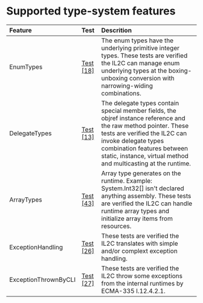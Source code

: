 # Supported type-system features


Feature | Test | Descrition
|:---|:---|:---|
| EnumTypes | [Test [18]](tests/IL2C.Core.Test.Target/TypeSystems/EnumTypes) | The enum types have the underlying primitive integer types. These tests are verified the IL2C can manage enum underlying types at the boxing-unboxing conversion with narrowing-widing combinations. |
| DelegateTypes | [Test [13]](tests/IL2C.Core.Test.Target/TypeSystems/DelegateTypes) | The delegate types contain special member fields, the objref instance reference and the raw method pointer. These tests are verified the IL2C can invoke delegate types combination features between static, instance, virtual method and multicasting at the runtime. |
| ArrayTypes | [Test [43]](tests/IL2C.Core.Test.Target/TypeSystems/ArrayTypes) | Array type generates on the runtime. Example: System.Int32[] isn't declared anything assembly. These tests are verified the IL2C can handle runtime array types and initialize array items from resources. |
| ExceptionHandling | [Test [26]](tests/IL2C.Core.Test.Target/TypeSystems/ExceptionHandling) | These tests are verified the IL2C translates with simple and/or complext exception handling. |
| ExceptionThrownByCLI | [Test [27]](tests/IL2C.Core.Test.Target/TypeSystems/ExceptionThrownByCLI) | These tests are verified the IL2C throw some exceptions from the internal runtimes by ECMA-335 I.12.4.2.1. |
